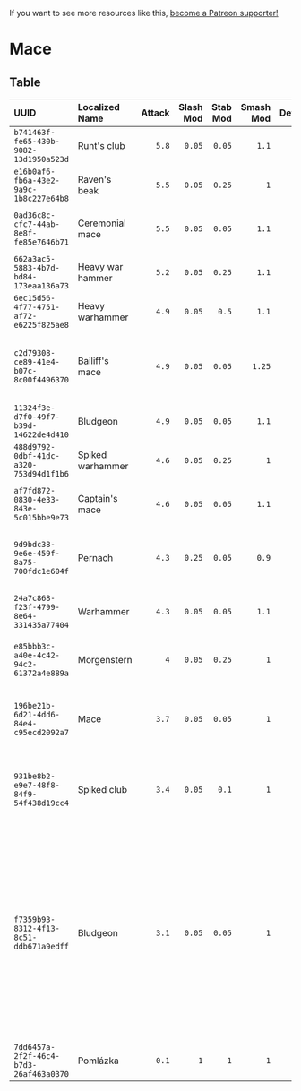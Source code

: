 <!-- TITLE: Mace -->

If you want to see more resources like this, [become a Patreon supporter!](https://www.patreon.com/fireundubh) 

# Mace
## Table

UUID | Localized Name | Attack | Slash Mod | Stab Mod | Smash Mod | Defense | Str Req | Agi Req | Location
:--- | :--- | ---: | ---: | ---: | ---: | ---: | ---: | ---: | :---
`b741463f-fe65-430b-9082-13d1950a523d` | Runt's club | `5.8` | `0.05` | `0.05` | `1.1` | `3.5` | `14` | `0` |
`e16b0af6-fb6a-43e2-9a9c-1b8c227e64b8` | Raven's beak | `5.5` | `0.05` | `0.25` | `1` | `4.25` | `13` | `0` | q_escape_from_Vranik_4
`0ad36c8c-cfc7-44ab-8e8f-fe85e7646b71` | Ceremonial mace | `5.5` | `0.05` | `0.05` | `1.1` | `4.25` | `13` | `0` | Sold by Rattay swordsmith<br>Sold by Sassau swordsmith
`662a3ac5-5883-4b7d-bd84-173eaa136a73` | Heavy war hammer | `5.2` | `0.05` | `0.25` | `1.1` | `3.6` | `10` | `0` |
`6ec15d56-4f77-4751-af72-e6225f825ae8` | Heavy warhammer | `4.9` | `0.05` | `0.5` | `1.1` | `3.75` | `10` | `0` | Ancient map 4
`c2d79308-ce89-41e4-b07c-8c00f4496370` | Bailiff's mace | `4.9` | `0.05` | `0.05` | `1.25` | `3.05` | `10` | `0` | Sold by Rattay swordsmith<br>Sold by Sassau swordsmith<br>Treasure map 9<br>ultimate_hangoverSpot
`11324f3e-d7f0-49f7-b39d-14622de4d410` | Bludgeon | `4.9` | `0.05` | `0.05` | `1.1` | `5.85` | `10` | `0` |
`488d9792-0dbf-41dc-a320-753d94d1f1b6` | Spiked warhammer | `4.6` | `0.05` | `0.25` | `1` | `2.9` | `8` | `0` | Ancient map 3<br>Treasure map 8
`af7fd872-0830-4e33-843e-5c015bbe9e73` | Captain's mace | `4.6` | `0.05` | `0.05` | `1.1` | `3.5` | `8` | `0` | Sold by Rattay swordsmith<br>Sold by Sassau swordsmith
`9d9bdc38-9e6e-459f-8a75-700fdc1e604f` | Pernach | `4.3` | `0.25` | `0.05` | `0.9` | `2.75` | `7` | `0` | Sold by Rattay swordsmith<br>Sold by Sassau swordsmith<br>poi_talmberk_north_sack4
`24a7c868-f23f-4799-8e64-331435a77404` | Warhammer | `4.3` | `0.05` | `0.05` | `1.1` | `2.75` | `7` | `0` | Sold by Rattay swordsmith<br>Sold by Sassau swordsmith
`e85bbb3c-a40e-4c42-94c2-61372a4e889a` | Morgenstern | `4` | `0.05` | `0.25` | `1` | `2.6` | `6` | `0` | Sold by Rattay swordsmith<br>Sold by Sassau swordsmith
`196be21b-6d21-4dd6-84e4-c95ecd2092a7` | Mace | `3.7` | `0.05` | `0.05` | `1` | `2.45` | `4` | `0` | Sold by Rattay swordsmith<br>Sold by Sassau swordsmith<br>axe_shield<br>mace_shield
`931be8b2-e9e7-48f8-84f9-54f438d19cc4` | Spiked club | `3.4` | `0.05` | `0.1` | `1` | `2.3` | `3` | `0` | Sold by Rattay blacksmith<br>Sold by Samopesh blacksmith<br>Sold by Sassau blacksmith<br>poi_sklice_east_chest2
`f7359b93-8312-4f13-8c51-ddb671a9edff` | Bludgeon | `3.1` | `0.05` | `0.05` | `1` | `2.1` | `1` | `0` | Quest reward: q_nightsWatch<br>Sold by Rattay blacksmith<br>Sold by Samopesh blacksmith<br>Sold by Sassau blacksmith<br>clothes_townsfolk_rataje<br>ledecko_villagers_chest<br>merhojed_villager_chest<br>neuhof_villager_chest<br>pirkstejn_servants_chest<br>q_nightsWatch_provisions<br>rataje_villagers_chest<br>samopse_villager_clothes<br>sazava_townsfolk_chest<br>sazava_villager_chest<br>uzice_villager_chest<br>village_house_tools
`7dd6457a-2f2f-46c4-b7d3-26af463a0370` | Pomlázka | `0.1` | `1` | `1` | `1` | `1` | `0` | `1` | Top of Monastery scaffolding
